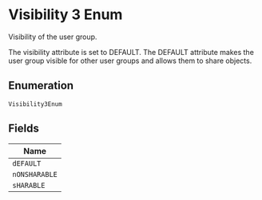 
# Visibility 3 Enum

Visibility of the user group.

The visibility attribute is set to DEFAULT. The DEFAULT attribute makes the user group visible for other user groups and allows them to share objects.

## Enumeration

`Visibility3Enum`

## Fields

| Name |
|  --- |
| `dEFAULT` |
| `nONSHARABLE` |
| `sHARABLE` |

